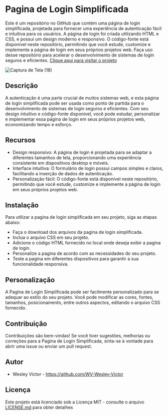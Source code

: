 # Pagina de Login Simplificada
 Este é um repositório no GitHub que contém uma página de login simplificada, projetada para fornecer uma experiência de autenticação fácil e intuitiva para os usuários. A página de login foi criada utilizando HTML e CSS, e possui um design moderno e responsivo. O código-fonte está disponível neste repositório, permitindo que você estude, customize e implemente a página de login em seus próprios projetos web. Faça uso desse repositório para acelerar o desenvolvimento de sistemas de login seguros e eficientes.
[Clique aqui para visitar o projeto](https://wv-wesley-victor.github.io/Pagina-de-Login-Simplificada/)
 
![Captura de Tela (18)](https://github.com/WV-Wesley-Victor/Pagina-de-Login-Simplificada/assets/137107062/65468258-8832-43d0-880a-9e373d6f6628)

## Descrição
A autenticação é uma parte crucial de muitos sistemas web, e esta página de login simplificada pode ser usada como ponto de partida para o desenvolvimento de sistemas de login seguros e eficientes. Com seu design intuitivo e código-fonte disponível, você pode estudar, personalizar e implementar essa página de login em seus próprios projetos web, economizando tempo e esforço.

## Recursos
* Design responsivo: A página de login é projetada para se adaptar a diferentes tamanhos de tela, proporcionando uma experiência consistente em dispositivos desktop e móveis.
* Interface intuitiva: O formulário de login possui campos simples e claros, facilitando a inserção de dados de autenticação.
* Personalização fácil: O código-fonte está disponível neste repositório, permitindo que você estude, customize e implemente a página de login em seus próprios projetos web.

## Instalação
Para utilizar a pagina de login simplificada em seu projeto, siga as etapas abaixo:

* Faça o download dos arquivos da pagina de login simplificada.
* Inclua o arquivo CSS em seu projeto.
* Adicione o código HTML fornecido no local onde deseja exibir a pagina de login.
* Personalize a pagina de acordo com as necessidades do seu projeto.
* Teste a pagina em diferentes dispositivos para garantir a sua funcionalidade responsiva.

## Personalização
A Pagina de Login Simplificada pode ser facilmente personalizado para se adequar ao estilo do seu projeto. Você pode modificar as cores, fontes, tamanhos, posicionamento, entre outros aspectos, editando o arquivo CSS fornecido.

## Contribuição
Contribuições são bem-vindas! Se você tiver sugestões, melhorias ou correções para a Pagina de Login Simplificada, sinta-se à vontade para abrir uma issue ou enviar um pull request.

## Autor
* Wesley Victor - https://github.com/WV-Wesley-Victor

## Licença
Este projeto está licenciado sob a Licença MIT - consulte o arquivo [LICENSE.md](LICENSE.md)  para obter detalhes

